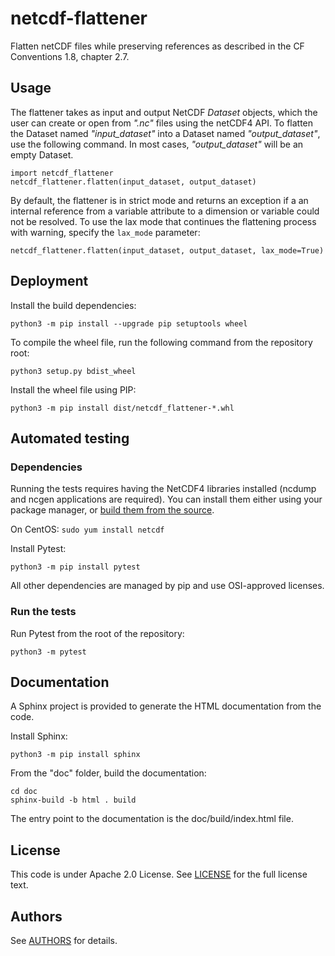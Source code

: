 # netcdf-flattener

Flatten netCDF files while preserving references as described in the CF Conventions 1.8, chapter 2.7.

## Usage
The flattener takes as input and output NetCDF *Dataset* objects, which the user can create or open from *".nc"* files 
using the netCDF4 API. To flatten the Dataset named *"input_dataset"* into a Dataset named *"output_dataset"*, use the 
following command. In most cases, *"output_dataset"* will be an empty Dataset.

    import netcdf_flattener
    netcdf_flattener.flatten(input_dataset, output_dataset)

By default, the flattener is in strict mode and returns an exception if a an internal reference from a variable 
attribute to a dimension or variable could not be resolved. To use the lax mode that continues the flattening process 
with warning, specify the `lax_mode` parameter:

    netcdf_flattener.flatten(input_dataset, output_dataset, lax_mode=True)

## Deployment

Install the build dependencies:

    python3 -m pip install --upgrade pip setuptools wheel

To compile the wheel file, run the following command from the repository root:

    python3 setup.py bdist_wheel

Install the wheel file using PIP:

    python3 -m pip install dist/netcdf_flattener-*.whl

## Automated testing

### Dependencies

Running the tests requires having the NetCDF4 libraries installed (ncdump and ncgen applications are required). You can 
install them either using your package manager, or 
[build them from the source](https://www.unidata.ucar.edu/software/netcdf/docs/getting_and_building_netcdf.html).

On CentOS: `sudo yum install netcdf `

Install Pytest:

    python3 -m pip install pytest
    
All other dependencies are managed by pip and use OSI-approved licenses.

### Run the tests

Run Pytest from the root of the repository: 

    python3 -m pytest

## Documentation

A Sphinx project is provided to generate the HTML documentation from the code.

Install Sphinx: 

    python3 -m pip install sphinx

From the "doc" folder, build the documentation:

    cd doc
    sphinx-build -b html . build

The entry point to the documentation is the doc/build/index.html file.

## License

This code is under Apache 2.0 License. See [LICENSE](LICENSE) for the full license text.

## Authors

See [AUTHORS](AUTHORS.md) for details.
